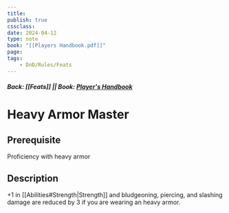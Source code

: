 ```yaml
---
title:
publish: true
cssclass:
date: 2024-04-12
type: note
book: "[[Players Handbook.pdf]]"
page: 
tags:
    - DnD/Rules/Feats
---
```


##### Back: [[Feats]] || Book: [Player's Handbook](https://drive.google.com/drive/folders/1O5bhpYizcIT5xxAoLOuzCRht_PVS7VSG?usp=sharing)

# Heavy Armor Master


## Prerequisite 
Proficiency with heavy armor

## Description
+1 in [[Abilities#Strength|Strength]] and bludgeoning, piercing, and slashing damage are reduced by 3 if you are wearing an heavy armor.